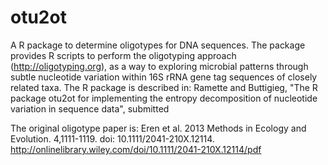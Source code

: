 otu2ot
======

A R package to determine oligotypes for DNA sequences.
The package provides R scripts to perform the oligotyping approach 
(http://oligotyping.org), as a way to exploring microbial patterns through 
subtle nucleotide variation within 16S rRNA gene tag sequences of closely 
related taxa. 
The R package is described in: 
Ramette and Buttigieg, "The R package otu2ot for implementing the entropy decomposition of nucleotide 
variation in sequence data", submitted

The original oligotype paper is: 
Eren et al. 2013 Methods in Ecology and Evolution. 4,1111-1119. doi: 10.1111/2041-210X.12114.
http://onlinelibrary.wiley.com/doi/10.1111/2041-210X.12114/pdf
